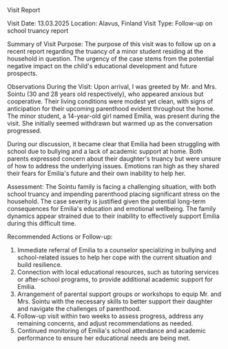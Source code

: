  Visit Report

Visit Date: 13.03.2025
Location: Alavus, Finland
Visit Type: Follow-up on school truancy report

Summary of Visit Purpose:
The purpose of this visit was to follow up on a recent report regarding the truancy of a minor student residing at the household in question. The urgency of the case stems from the potential negative impact on the child's educational development and future prospects.

Observations During the Visit:
Upon arrival, I was greeted by Mr. and Mrs. Sointu (30 and 28 years old respectively), who appeared anxious but cooperative. Their living conditions were modest yet clean, with signs of anticipation for their upcoming parenthood evident throughout the home. The minor student, a 14-year-old girl named Emilia, was present during the visit. She initially seemed withdrawn but warmed up as the conversation progressed.

During our discussion, it became clear that Emilia had been struggling with school due to bullying and a lack of academic support at home. Both parents expressed concern about their daughter's truancy but were unsure of how to address the underlying issues. Emotions ran high as they shared their fears for Emilia's future and their own inability to help her.

Assessment:
The Sointu family is facing a challenging situation, with both school truancy and impending parenthood placing significant stress on the household. The case severity is justified given the potential long-term consequences for Emilia's education and emotional wellbeing. The family dynamics appear strained due to their inability to effectively support Emilia during this difficult time.

Recommended Actions or Follow-up:
1. Immediate referral of Emilia to a counselor specializing in bullying and school-related issues to help her cope with the current situation and build resilience.
2. Connection with local educational resources, such as tutoring services or after-school programs, to provide additional academic support for Emilia.
3. Arrangement of parental support groups or workshops to equip Mr. and Mrs. Sointu with the necessary skills to better support their daughter and navigate the challenges of parenthood.
4. Follow-up visit within two weeks to assess progress, address any remaining concerns, and adjust recommendations as needed.
5. Continued monitoring of Emilia's school attendance and academic performance to ensure her educational needs are being met.